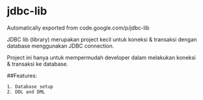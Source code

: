 # jdbc-lib
Automatically exported from code.google.com/p/jdbc-lib

JDBC lib (library) merupakan project kecil untuk koneksi & transaksi dengan database menggunakan JDBC connection.

Project ini hanya untuk mempermudah developer dalam melakukan koneksi & transaksi ke database.

##Features:

    1. Database setup
    2. DDL and DML
